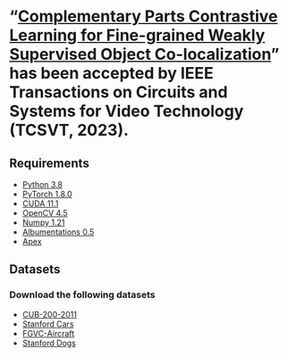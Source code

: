 # “[Complementary Parts Contrastive Learning for Fine-grained Weakly Supervised Object Co-localization](https://ieeexplore.ieee.org/document/10098208)” has been accepted by IEEE Transactions on Circuits and Systems for Video Technology (TCSVT, 2023).
## Requirements
* [Python 3.8](https://www.python.org/) <br>
* [PyTorch 1.8.0](https://pytorch.org/) <br>
* [CUDA 11.1](https://developer.nvidia.com/cuda-downloads) <br>
* [OpenCV 4.5](https://opencv.org/) <br>
* [Numpy 1.21](https://numpy.org/) <br>
* [Albumentations 0.5](https://github.com/albumentations-team/albumentations) <br>
* [Apex](https://github.com/NVIDIA/apex)

## Datasets
### Download the following datasets 
* [CUB-200-2011](https://www.vision.caltech.edu/datasets/cub_200_2011/) <br>
* [Stanford Cars](https://pytorch.org/) <br>
* [FGVC-Aircraft](https://developer.nvidia.com/cuda-downloads) <br>
* [Stanford Dogs](https://opencv.org/) <br>
